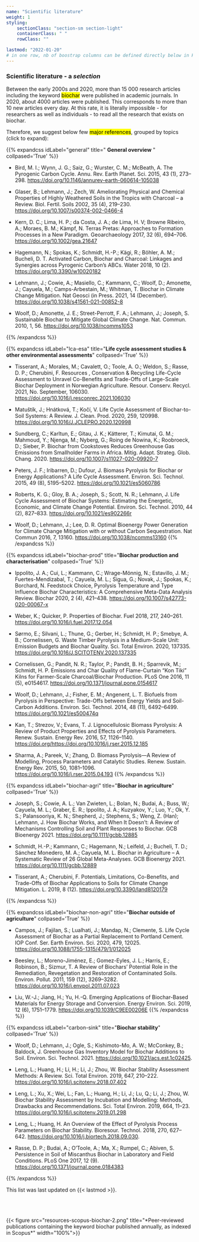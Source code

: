 ```yaml
---
name: "Scientific literature"
weight: 1
styling:
    sectionClass: "section-sm section-light"
    containerClass: " "
    rowClass: ""

lastmod: "2022-01-20"
# in one row, nb of boostrap columns can be defined directly below in HTML
---
```


<div class="col-md-7">

### **Scientific literature** - a _selection_

Between the early 2000s and 2020, more than 15 000 research articles including the keyword <mark>biochar</mark> were published in academic journals. In 2020, about 4000 articles were published. This corresponds to more than 10 new articles every day. At this rate, it is literally impossible - for researchers as well as individuals - to read all the research that exists on biochar.

Therefore, we suggest below few <mark>major references</mark>, grouped by topics (click to expand): 

{{% expandcss idLabel="general" title=" **General overview** " collpased='True' %}}
- Bird, M. I.; Wynn, J. G.; Saiz, G.; Wurster, C. M.; McBeath, A. The Pyrogenic Carbon Cycle. Annu. Rev. Earth Planet. Sci. 2015, 43 (1), 273–298. https://doi.org/10.1146/annurev-earth-060614-105038

- Glaser, B.; Lehmann, J.; Zech, W. Ameliorating Physical and Chemical Properties of Highly Weathered Soils in the Tropics with Charcoal – a Review. Biol. Fertil. Soils 2002, 35 (4), 219–230. https://doi.org/10.1007/s00374-002-0466-4

- Kern, D. C.; Lima, H. P.; da Costa, J. A.; de Lima, H. V; Browne Ribeiro, A.; Moraes, B. M.; Kämpf, N. Terras Pretas: Approaches to Formation Processes in a New Paradigm. Geoarchaeology 2017, 32 (6), 694–706. https://doi.org/10.1002/gea.21647

- Hagemann, N.; Spokas, K.; Schmidt, H.-P.; Kägi, R.; Böhler, A. M.; Bucheli, D. T. Activated Carbon, Biochar and Charcoal: Linkages and Synergies across Pyrogenic Carbon’s ABCs. Water 2018, 10 (2). https://doi.org/10.3390/w10020182

- Lehmann, J.; Cowie, A.; Masiello, C.; Kammann, C.; Woolf, D.; Amonette, J.; Cayuela, M.; Camps-Arbestain, M.; Whitman, T. Biochar in Climate Change Mitigation. Nat Geosci (in Press. 2021, 14 (December). https://doi.org/10.1038/s41561-021-00852-8

- Woolf, D.; Amonette, J. E.; Street-Perrott, F. A.; Lehmann, J.; Joseph, S. Sustainable Biochar to Mitigate Global Climate Change. Nat. Commun. 2010, 1, 56. https://doi.org/10.1038/ncomms1053


{{% /expandcss %}}

{{% expandcss idLabel="lca-esa" title="**Life cycle assessment studies & other environmental assessments**" collpased='True' %}}

- Tisserant, A.; Morales, M.; Cavalett, O.; Toole, A. O.; Weldon, S.; Rasse, D. P.; Cherubini, F. Resources , Conservation & Recycling Life-Cycle Assessment to Unravel Co-Benefits and Trade-Offs of Large-Scale Biochar Deployment in Norwegian Agriculture. Resour. Conserv. Recycl. 2021, No. September, 106030. https://doi.org/10.1016/j.resconrec.2021.106030 
 
- Matuštík, J.; Hnátková, T.; Kočí, V. Life Cycle Assessment of Biochar-to-Soil Systems: A Review. J. Clean. Prod. 2020, 259, 120998. https://doi.org/10.1016/J.JCLEPRO.2020.120998

- Sundberg, C.; Karltun, E.; Gitau, J. K.; Kätterer, T.; Kimutai, G. M.; Mahmoud, Y.; Njenga, M.; Nyberg, G.; Roing de Nowina, K.; Roobroeck, D.; Sieber, P. Biochar from Cookstoves Reduces Greenhouse Gas Emissions from Smallholder Farms in Africa. Mitig. Adapt. Strateg. Glob. Chang. 2020. https://doi.org/10.1007/s11027-020-09920-7

- Peters, J. F.; Iribarren, D.; Dufour, J. Biomass Pyrolysis for Biochar or Energy Applications? A Life Cycle Assessment. Environ. Sci. Technol. 2015, 49 (8), 5195–5202. https://doi.org/10.1021/es5060786

- Roberts, K. G.; Gloy, B. A.; Joseph, S.; Scott, N. R.; Lehmann, J. Life Cycle Assessment of Biochar Systems: Estimating the Energetic, Economic, and Climate Change Potential. Environ. Sci. Technol. 2010, 44 (2), 827–833. https://doi.org/10.1021/es902266r

- Woolf, D.; Lehmann, J.; Lee, D. R. Optimal Bioenergy Power Generation for Climate Change Mitigation with or without Carbon Sequestration. Nat Commun 2016, 7, 13160. https://doi.org/10.1038/ncomms13160
{{% /expandcss %}}

{{% expandcss idLabel="biochar-prod" title="**Biochar production and characterisation**" collpased='True' %}}
- Ippolito, J. A.; Cui, L.; Kammann, C.; Wrage-Mönnig, N.; Estavillo, J. M.; Fuertes-Mendizabal, T.; Cayuela, M. L.; Sigua, G.; Novak, J.; Spokas, K.; Borchard, N. Feedstock Choice, Pyrolysis Temperature and Type Influence Biochar Characteristics: A Comprehensive Meta-Data Analysis Review. Biochar 2020, 2 (4), 421–438. https://doi.org/10.1007/s42773-020-00067-x

- Weber, K.; Quicker, P. Properties of Biochar. Fuel 2018, 217, 240–261. https://doi.org/10.1016/j.fuel.2017.12.054

- Sørmo, E.; Silvani, L.; Thune, G.; Gerber, H.; Schmidt, H. P.; Smebye, A. B.; Cornelissen, G. Waste Timber Pyrolysis in a Medium-Scale Unit: Emission Budgets and Biochar Quality. Sci. Total Environ. 2020, 137335. https://doi.org/10.1016/J.SCITOTENV.2020.137335

- Cornelissen, G.; Pandit, N. R.; Taylor, P.; Pandit, B. H.; Sparrevik, M.; Schmidt, H. P. Emissions and Char Quality of Flame-Curtain “Kon Tiki” Kilns for Farmer-Scale Charcoal/Biochar Production. PLoS One 2016, 11 (5), e0154617. https://doi.org/10.1371/journal.pone.0154617

- Woolf, D.; Lehmann, J.; Fisher, E. M.; Angenent, L. T. Biofuels from Pyrolysis in Perspective: Trade-Offs between Energy Yields and Soil-Carbon Additions. Environ. Sci. Technol. 2014, 48 (11), 6492–6499. https://doi.org/10.1021/es500474q

- Kan, T.; Strezov, V.; Evans, T. J. Lignocellulosic Biomass Pyrolysis: A Review of Product Properties and Effects of Pyrolysis Parameters. Renew. Sustain. Energy Rev. 2016, 57, 1126–1140. https://doi.org/https://doi.org/10.1016/j.rser.2015.12.185

- Sharma, A.; Pareek, V.; Zhang, D. Biomass Pyrolysis—A Review of Modelling, Process Parameters and Catalytic Studies. Renew. Sustain. Energy Rev. 2015, 50, 1081–1096. https://doi.org/10.1016/j.rser.2015.04.193
{{% /expandcss %}}

{{% expandcss idLabel="biochar-agri" title="**Biochar in agriculture**" collpased='True' %}}
- Joseph, S.; Cowie, A. L.; Van Zwieten, L.; Bolan, N.; Budai, A.; Buss, W.; Cayuela, M. L.; Graber, E. R.; Ippolito, J. A.; Kuzyakov, Y.; Luo, Y.; Ok, Y. S.; Palansooriya, K. N.; Shepherd, J.; Stephens, S.; Weng, Z. (Han); Lehmann, J. How Biochar Works, and When It Doesn’t: A Review of Mechanisms Controlling Soil and Plant Responses to Biochar. GCB Bioenergy 2021. https://doi.org/10.1111/gcbb.12885

- Schmidt, H.-P.; Kammann, C.; Hagemann, N.; Leifeld, J.; Bucheli, T. D.; Sánchez Monedero, M. A.; Cayuela, M. L. Biochar in Agriculture – A Systematic Review of 26 Global Meta-Analyses. GCB Bioenergy 2021. https://doi.org/10.1111/gcbb.12889

- Tisserant, A.; Cherubini, F. Potentials, Limitations, Co-Benefits, and Trade-Offs of Biochar Applications to Soils for Climate Change Mitigation. L. 2019, 8 (12). https://doi.org/10.3390/land8120179

{{% /expandcss %}}

{{% expandcss idLabel="biochar-non-agri" title="**Biochar outside of agriculture**" collpased='True' %}}

- Campos, J.; Fajilan, S.; Lualhati, J.; Mandap, N.; Clemente, S. Life Cycle Assessment of Biochar as a Partial Replacement to Portland Cement. IOP Conf. Ser. Earth Environ. Sci. 2020, 479, 12025. https://doi.org/10.1088/1755-1315/479/1/012025
  
- Beesley, L.; Moreno-Jiménez, E.; Gomez-Eyles, J. L.; Harris, E.; Robinson, B.; Sizmur, T. A Review of Biochars’ Potential Role in the Remediation, Revegetation and Restoration of Contaminated Soils. Environ. Pollut. 2011, 159 (12), 3269–3282. https://doi.org/10.1016/j.envpol.2011.07.023

- Liu, W.-J.; Jiang, H.; Yu, H.-Q. Emerging Applications of Biochar-Based Materials for Energy Storage and Conversion. Energy Environ. Sci. 2019, 12 (6), 1751–1779. https://doi.org/10.1039/C9EE00206E
{{% /expandcss %}}

{{% expandcss idLabel="carbon-sink" title="**Biochar stability**" collpased='True' %}}
- Woolf, D.; Lehmann, J.; Ogle, S.; Kishimoto-Mo, A. W.; McConkey, B.; Baldock, J. Greenhouse Gas Inventory Model for Biochar Additions to Soil. Environ. Sci. Technol. 2021. https://doi.org/10.1021/acs.est.1c02425.

- Leng, L.; Huang, H.; Li, H.; Li, J.; Zhou, W. Biochar Stability Assessment Methods: A Review. Sci. Total Environ. 2019, 647, 210–222. https://doi.org/10.1016/j.scitotenv.2018.07.402

- Leng, L.; Xu, X.; Wei, L.; Fan, L.; Huang, H.; Li, J.; Lu, Q.; Li, J.; Zhou, W. Biochar Stability Assessment by Incubation and Modelling: Methods, Drawbacks and Recommendations. Sci. Total Environ. 2019, 664, 11–23. https://doi.org/10.1016/j.scitotenv.2019.01.298

- Leng, L.; Huang, H. An Overview of the Effect of Pyrolysis Process Parameters on Biochar Stability. Bioresour. Technol. 2018, 270, 627–642. https://doi.org/10.1016/j.biortech.2018.09.030.

- Rasse, D. P.; Budai, A.; O’Toole, A.; Ma, X.; Rumpel, C.; Abiven, S. Persistence in Soil of Miscanthus Biochar in Laboratory and Field Conditions. PLoS One 2017, 12 (9). https://doi.org/10.1371/journal.pone.0184383

{{% /expandcss %}}

<!-- 
{{% expandcss idLabel="model-tools" title="**Model & tools**" collpased='True' %}}
- Atabay, D. An Open-Source Model for Optimal Design and Operation of Industrial Energy Systems. Energy 2017, 121, 803–821. https://doi.org/10.1016/j.energy.2017.01.030
- 
{{% /expandcss %}}
-->
This list was last updated on {{< lastmod >}}.

<!-- Biochar literature can be analysed using the Scopus databases. Some typical requests: -->


</div>

<div class="col-md-4 col-md-push-1">
<br /><br /><br />
{{< figure src="resources-scopus-biochar-2.png" title="*Peer-reviewed publications containing the keyword biochar published annually, as indexed in Scopus*" width="100%">}}

</div>
